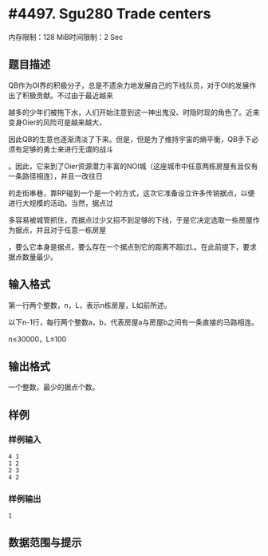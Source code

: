 # #4497. Sgu280 Trade centers

内存限制：128 MiB时间限制：2 Sec

## 题目描述

QB作为OI界的积极分子，总是不遗余力地发展自己的下线队员，对于OI的发展作出了积极贡献。不过由于最近越来

越多的少年们被拖下水，人们开始注意到这一神出鬼没、时隐时现的角色了。近来变身Oier的风险可是越来越大，

因此QB的生意也逐渐清淡了下来。但是，但是为了维持宇宙的熵平衡，QB手下必须有足够的勇士来进行无谓的战斗

。因此，它来到了Oier资源潜力丰富的NOI城（这座城市中任意两栋房屋有且仅有一条路径相连），并且一改往日

的走街串巷，靠RP碰到一个是一个的方式，这次它准备设立许多传销据点，以便进行大规模的活动。当然，据点过

多容易被城管抓住，而据点过少又招不到足够的下线，于是它决定选取一些房屋作为据点，并且对于任意一栋房屋

，要么它本身是据点，要么存在一个据点到它的距离不超过L。在此前提下，要求据点数量最少。

## 输入格式

第一行两个整数，n，L，表示n栋房屋，L如前所述。

以下n-1行，每行两个整数a，b，代表房屋a与房屋b之间有一条直接的马路相连。

n&le;30000，L&le;100

## 输出格式

一个整数，最少的据点个数。

## 样例

### 样例输入

    
    4 1
    1 2
    2 3
    4 2
    

### 样例输出

    
    1
    

## 数据范围与提示
